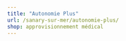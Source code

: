 ```yaml
---
title: "Autonomie Plus"
url: /sanary-sur-mer/autonomie-plus/
shop: approvisionnement médical
---
```

